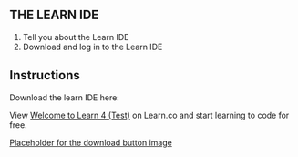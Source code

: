 ## THE LEARN IDE

1. Tell you about the Learn IDE
2. Download and log in to the Learn IDE

## Instructions

Download the learn IDE here: 
<p class='util--hide'>View <a href='https://learn.co/lessons/welcome-to-learn-4-test'>Welcome to Learn 4 (Test)</a> on Learn.co and start learning to code for free.</p>
<div><a href="/tracks/welcome-to-learn/welcome/getting-started/welcome-to-learn-4-test/?create_password=true&testing=true">Placeholder for the download button image</a></div>
